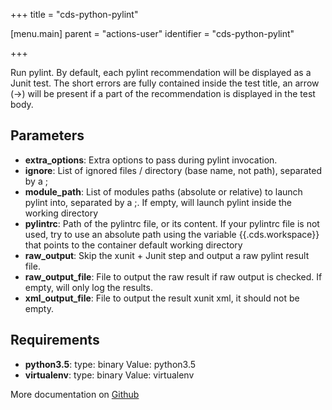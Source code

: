 +++
title = "cds-python-pylint"

[menu.main]
parent = "actions-user"
identifier = "cds-python-pylint"

+++

Run pylint.
By default, each pylint recommendation will be displayed as a Junit test.
The short errors are fully contained inside the test title,
an arrow (->) will be present if a part of the recommendation is displayed in
the test body.

## Parameters

* **extra_options**: Extra options to pass during pylint invocation.
* **ignore**: List of ignored files / directory (base name, not path), separated
by a ;
* **module_path**: List of modules paths (absolute or relative) to launch pylint into, separated by a ;.
If empty, will launch pylint inside the working directory
* **pylintrc**: Path of the pylintrc file, or its content.
If your pylintrc file is not used, try to use an absolute path using the variable {{.cds.workspace}} that points to the container default working directory
* **raw_output**: Skip the xunit + Junit step and output a raw pylint result file.
* **raw_output_file**: File to output the raw result if raw output is checked. If empty, will only log the results.
* **xml_output_file**: File to output the result xunit xml, it should not be empty.


## Requirements

* **python3.5**: type: binary Value: python3.5
* **virtualenv**: type: binary Value: virtualenv


More documentation on [Github](https://github.com/ovh/cds/tree/master/contrib/actions/cds-python-pylint.hcl)


